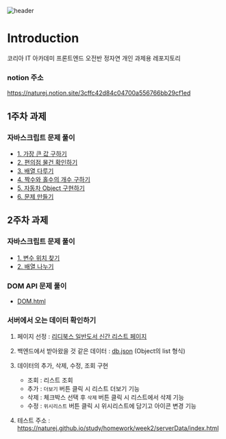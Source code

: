 ![header](https://capsule-render.vercel.app/api?type=waving&color=gradient&height=300&section=header&text=hello,%20nature!👩🏻‍💻&fontSize=75)

# Introduction

코리아 IT 아카데미 프론트엔드 오전반 정자연 개인 과제용 레포지토리

### notion 주소

https://naturej.notion.site/3cffc42d84c04700a556766bb29cf1ed

## 1주차 과제

### 자바스크립트 문제 풀이

- [1. 가장 큰 값 구하기](https://github.com/naturej/study/blob/master/homework/week1/quiz1.js)
- [2. 편의점 물건 확인하기](https://github.com/naturej/study/blob/master/homework/week1/quiz2.js)
- [3. 배열 다루기](https://github.com/naturej/study/blob/master/homework/week1/quiz3.js)
- [4. 짝수와 홀수의 개수 구하기](https://github.com/naturej/study/blob/master/homework/week1/quiz4.js)
- [5. 자동차 Object 구현하기](https://github.com/naturej/study/blob/master/homework/week1/quiz5.js)
- [6. 문제 만들기](https://github.com/naturej/study/blob/master/homework/week1/quiz6.js)

## 2주차 과제

### 자바스크립트 문제 풀이

- [1. 변수 위치 찾기](https://github.com/naturej/study/blob/master/homework/week2/js/quiz1.js)
- [2. 배열 나누기](https://github.com/naturej/study/blob/master/homework/week2/js/quiz2.js)

### DOM API 문제 풀이

- [DOM.html](https://naturej.github.io/study/homework/week2/dom/dom.html)

### 서버에서 오는 데이터 확인하기

1. 페이지 선정 : [리디북스 일반도서 신간 리스트 페이지](https://ridibooks.com/new-releases/general)
2. 백엔드에서 받아왔을 것 같은 데이터 : [db.json](https://github.com/naturej/study/blob/master/homework/week2/serverData/modules/db.js) (Object의 list 형식)
3. 데이터의 추가, 삭제, 수정, 조회 구현

   - 조회 : 리스트 조회
   - 추가 : `더보기` 버튼 클릭 시 리스트 더보기 기능
   - 삭제 : 체크박스 선택 후 `삭제` 버튼 클릭 시 리스트에서 삭제 기능
   - 수정 : `위시리스트` 버튼 클릭 시 위시리스트에 담기고 아이콘 변경 기능

4. 테스트 주소 : https://naturej.github.io/study/homework/week2/serverData/index.html
